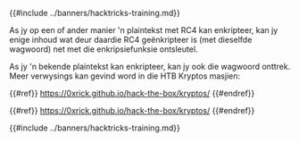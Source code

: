 {{#include ../banners/hacktricks-training.md}}

As jy op een of ander manier 'n plaintekst met RC4 kan enkripteer, kan jy enige inhoud wat deur daardie RC4 geënkripteer is (met dieselfde wagwoord) net met die enkripsiefunksie ontsleutel.

As jy 'n bekende plaintekst kan enkripteer, kan jy ook die wagwoord onttrek. Meer verwysings kan gevind word in die HTB Kryptos masjien:

{{#ref}}
https://0xrick.github.io/hack-the-box/kryptos/
{{#endref}}

{{#ref}}
https://0xrick.github.io/hack-the-box/kryptos/
{{#endref}}

{{#include ../banners/hacktricks-training.md}}
